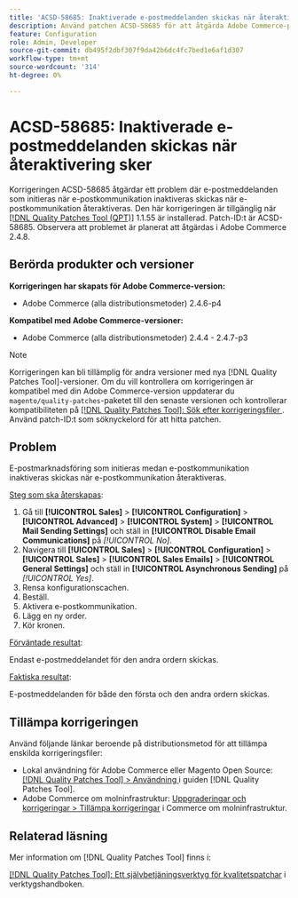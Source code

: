 ```yaml
---
title: 'ACSD-58685: Inaktiverade e-postmeddelanden skickas när återaktivering sker'
description: Använd patchen ACSD-58685 för att åtgärda Adobe Commerce-problemet där e-postmarknadsföring som initieras när e-postkommunikation inaktiveras skickas när e-postkommunikation återaktiveras.
feature: Configuration
role: Admin, Developer
source-git-commit: db495f2dbf307f9da42b6dc4fc7bed1e6af1d307
workflow-type: tm+mt
source-wordcount: '314'
ht-degree: 0%

---
```


# ACSD-58685: Inaktiverade e-postmeddelanden skickas när återaktivering sker

Korrigeringen ACSD-58685 åtgärdar ett problem där e-postmeddelanden som initieras när e-postkommunikation inaktiveras skickas när e-postkommunikation återaktiveras. Den här korrigeringen är tillgänglig när [[!DNL Quality Patches Tool (QPT)]](/help/tools/quality-patches-tool/quality-patches-tool-to-self-serve-quality-patches.md) 1.1.55 är installerad. Patch-ID:t är ACSD-58685. Observera att problemet är planerat att åtgärdas i Adobe Commerce 2.4.8.

## Berörda produkter och versioner

**Korrigeringen har skapats för Adobe Commerce-version:**

* Adobe Commerce (alla distributionsmetoder) 2.4.6-p4

**Kompatibel med Adobe Commerce-versioner:**

* Adobe Commerce (alla distributionsmetoder) 2.4.4 - 2.4.7-p3

>[!NOTE]
>
>Korrigeringen kan bli tillämplig för andra versioner med nya [!DNL Quality Patches Tool]-versioner. Om du vill kontrollera om korrigeringen är kompatibel med din Adobe Commerce-version uppdaterar du `magento/quality-patches`-paketet till den senaste versionen och kontrollerar kompatibiliteten på [[!DNL Quality Patches Tool]: Sök efter korrigeringsfiler ](https://experienceleague.adobe.com/tools/commerce-quality-patches/index.html?lang=sv-SE). Använd patch-ID:t som söknyckelord för att hitta patchen.

## Problem

E-postmarknadsföring som initieras medan e-postkommunikation inaktiveras skickas när e-postkommunikation återaktiveras.

<u>Steg som ska återskapas</u>:

1. Gå till **[!UICONTROL Sales]** > **[!UICONTROL Configuration]** > **[!UICONTROL Advanced]** > **[!UICONTROL System]** > **[!UICONTROL Mail Sending Settings]** och ställ in **[!UICONTROL Disable Email Communications]** på *[!UICONTROL No]*.
1. Navigera till **[!UICONTROL Sales]** > **[!UICONTROL Configuration]** > **[!UICONTROL Sales]** > **[!UICONTROL Sales Emails]** > **[!UICONTROL General Settings]** och ställ in **[!UICONTROL Asynchronous Sending]** på *[!UICONTROL Yes]*.
1. Rensa konfigurationscachen.
1. Beställ.
1. Aktivera e-postkommunikation.
1. Lägg en ny order.
1. Kör kronen.

<u>Förväntade resultat</u>:

Endast e-postmeddelandet för den andra ordern skickas.

<u>Faktiska resultat</u>:

E-postmeddelanden för både den första och den andra ordern skickas.

## Tillämpa korrigeringen

Använd följande länkar beroende på distributionsmetod för att tillämpa enskilda korrigeringsfiler:

* Lokal användning för Adobe Commerce eller Magento Open Source: [[!DNL Quality Patches Tool] > Användning ](/help/tools/quality-patches-tool/usage.md) i guiden [!DNL Quality Patches Tool].
* Adobe Commerce om molninfrastruktur: [Uppgraderingar och korrigeringar > Tillämpa korrigeringar](https://experienceleague.adobe.com/docs/commerce-cloud-service/user-guide/develop/upgrade/apply-patches.html?lang=sv-SE) i Commerce om molninfrastruktur.

## Relaterad läsning

Mer information om [!DNL Quality Patches Tool] finns i:

[[!DNL Quality Patches Tool]: Ett självbetjäningsverktyg för kvalitetspatchar](/help/tools/quality-patches-tool/quality-patches-tool-to-self-serve-quality-patches.md) i verktygshandboken.
